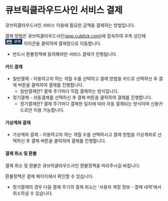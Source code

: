 # 큐브릭클라우드사인 서비스 결제

큐브릭클라우드사인 서비스 이용에 필요한 금액을 결제하는 방법입니다.

결제 방법은 큐브릭클라우드사인\([app.cublick.com](https://app.cublick.com)\)에 접속하여 우측 상단에 ![](.gitbook/assets/.png%20%2816%29.png) 아이콘을 클릭하여 결제창으로 이동합니다.

* 반드시 환불정책에 동의해야만 서비스 결제가 진행됩니다.

#### 카드 결제

* 일반결제 - 이용하고자 하는 개월 수를 선택하고 결제 방법을 카드로 선택하신 후 결제 버튼을 클릭하여 결제를 진행합니다.
  * 일반결제란? 결제 주기마다 직접 결제하는 방식입니다.
* 정기결제 - 자동결제를 선택하신 후 결제 버튼을 클릭하여 결제를 진행합니다.
  * 정기결제란? 결제 주기마다 결제한 일자에 따라 자동 결제되는 방식이며 신용카드로만 이용 가능합니다.

#### 가상계좌 결제

* 가상계좌 결제 - 이용하고자 하는 개월 수를 선택하시고 결제 방법을 가상계좌로 선택하신 후 결제 버튼을 클릭하여 결제를 진행합니다.

#### 결제 취소 및 환불

결제 취소 및 환불은 큐브릭클라우드사인 환불정책을 따라주시길 바랍니다.

환불정책은 결제 페이지에서 확인할 수 있습니다.

* 정기결제의 경우 다음 결제 주기의 결제 취소는 '사용자 계정 정보 - 결제 내역'에서 취소하실 수 있습니다.

